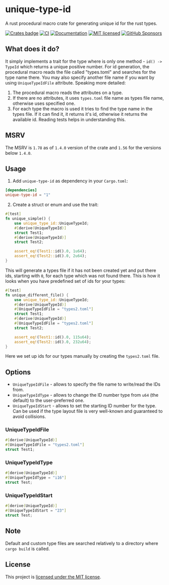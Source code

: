 # unique-type-id
A rust procedural macro crate for generating unique id for the rust types.

[![Crates badge](https://img.shields.io/crates/v/unique_type_id.svg)](https://crates.io/crates/unique-type-id)
[![CI](https://github.com/iddm/unique-type-id/actions/workflows/ci.yml/badge.svg)](https://github.com/iddm/unique-type-id/actions/workflows/ci.yml)
[![Documentation](https://docs.rs/unique-type-id/badge.svg)](https://docs.rs/unique-type-id)
[![MIT licensed](https://img.shields.io/badge/license-MIT-blue.svg)](./LICENSE)
[![GitHub Sponsors](https://img.shields.io/github/sponsors/iddm)](https://github.com/sponsors/iddm)


## What does it do?

It simply implements a trait for the type where is only one method - `id() -> TypeId` which returns a unique positive number. For id generation, the procedural macro reads the file called "types.toml" and searches for the type name
there. You may also specify another file name if you want by using `UniqueTypeIdFile` attribute. Speaking more detailed:

1. The procedural macro reads the attributes on a type.
2. If there are no attributes, it uses `types.toml` file name as types file name, otherwise uses specified one.
3. For each type the macro is used it tries to find the type name in the types file. If it can find it, it returns
it's id, otherwise it returns the available id. Reading tests helps in understanding this.

## MSRV

The MSRV is `1.78` as of `1.4.0` version of the crate and `1.56` for
the versions below `1.4.0`.

## Usage

1. Add `unique-type-id` as dependency in your `Cargo.toml`:

```toml
[dependencies]
unique-type-id = "1"
```

2. Create a struct or enum and use the trait:

```rust
#[test]
fn unique_simple() {
    use unique_type_id::UniqueTypeId;
    #[derive(UniqueTypeId)]
    struct Test1;
    #[derive(UniqueTypeId)]
    struct Test2;

    assert_eq!(Test1::id().0, 1u64);
    assert_eq!(Test2::id().0, 2u64);
}
```

This will generate a types file if it has not been created yet and put there ids, starting with `0`,
for each type which was not found there. This is how it looks when you have predefined set of ids
for your types:

```rust
#[test]
fn unique_different_file() {
    use unique_type_id::UniqueTypeId;
    #[derive(UniqueTypeId)]
    #[UniqueTypeIdFile = "types2.toml"]
    struct Test1;
    #[derive(UniqueTypeId)]
    #[UniqueTypeIdFile = "types2.toml"]
    struct Test2;

    assert_eq!(Test1::id().0, 115u64);
    assert_eq!(Test2::id().0, 232u64);
}
```

Here we set up ids for our types manually by creating the `types2.toml` file.

## Options

- `UniqueTypeIdFile` - allows to specify the file name to write/read the IDs from.
- `UniqueTypeIdType` - allows to change the ID number type from `u64` (the default) to the
user-preferred one.
- `UniqueTypeIdStart` - allows to set the starting ID number for the type. Can be used if the
type layout file is very well-known and guaranteed to avoid collisions.

### UniqueTypeIdFile

```rust
#[derive(UniqueTypeId)]
#[UniqueTypeIdFile = "types2.toml"]
struct Test1;
```

### UniqueTypeIdType

```rust
#[derive(UniqueTypeId)]
#[UniqueTypeIdType = "i16"]
struct Test;
```

### UniqueTypeIdStart

```rust
#[derive(UniqueTypeId)]
#[UniqueTypeIdStart = "23"]
struct Test;
```

## Note

Default and custom type files are searched relatively to a directory where `cargo build` is called.

## License

This project is [licensed under the MIT license](https://github.com/iddm/unique-type-id/blob/master/LICENSE).
